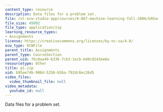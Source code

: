 ```yaml
---
content_type: resource
description: Data files for a problem set.
file: /ol-ocw-studio-app/courses/6-867-machine-learning-fall-2006/b95ae74b906d5258b5ba792dc6ec26d5_p1.zip
file_size: 45092
file_type: application/zip
learning_resource_types:
- Assignments
license: https://creativecommons.org/licenses/by-nc-sa/4.0/
ocw_type: OCWFile
parent_title: Assignments
parent_type: CourseSection
parent_uid: f6c0aa49-6336-7cb3-1ecb-b49c9243ee6e
resourcetype: Other
title: p1.zip
uid: b95ae74b-906d-5258-b5ba-792dc6ec26d5
video_files:
  video_thumbnail_file: null
video_metadata:
  youtube_id: null
---
```

Data files for a problem set.